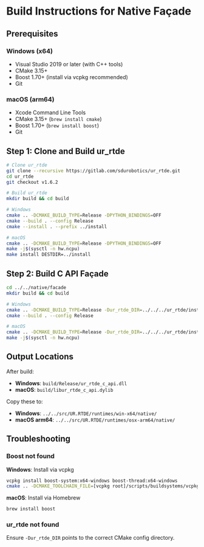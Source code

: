 # Build Instructions for Native Façade

## Prerequisites

### Windows (x64)
- Visual Studio 2019 or later (with C++ tools)
- CMake 3.15+
- Boost 1.70+ (install via vcpkg recommended)
- Git

### macOS (arm64)
- Xcode Command Line Tools
- CMake 3.15+ (`brew install cmake`)
- Boost 1.70+ (`brew install boost`)
- Git

## Step 1: Clone and Build ur_rtde

```bash
# Clone ur_rtde
git clone --recursive https://gitlab.com/sdurobotics/ur_rtde.git
cd ur_rtde
git checkout v1.6.2

# Build ur_rtde
mkdir build && cd build

# Windows
cmake .. -DCMAKE_BUILD_TYPE=Release -DPYTHON_BINDINGS=OFF
cmake --build . --config Release
cmake --install . --prefix ../install

# macOS
cmake .. -DCMAKE_BUILD_TYPE=Release -DPYTHON_BINDINGS=OFF
make -j$(sysctl -n hw.ncpu)
make install DESTDIR=../install
```

## Step 2: Build C API Façade

```bash
cd ../../native/facade
mkdir build && cd build

# Windows
cmake .. -DCMAKE_BUILD_TYPE=Release -Dur_rtde_DIR=../../../ur_rtde/install/lib/cmake/ur_rtde
cmake --build . --config Release

# macOS
cmake .. -DCMAKE_BUILD_TYPE=Release -Dur_rtde_DIR=../../../ur_rtde/install/lib/cmake/ur_rtde
make -j$(sysctl -n hw.ncpu)
```

## Output Locations

After build:
- **Windows**: `build/Release/ur_rtde_c_api.dll`
- **macOS**: `build/libur_rtde_c_api.dylib`

Copy these to:
- **Windows**: `../../src/UR.RTDE/runtimes/win-x64/native/`
- **macOS arm64**: `../../src/UR.RTDE/runtimes/osx-arm64/native/`

## Troubleshooting

### Boost not found
**Windows**: Install via vcpkg
```bash
vcpkg install boost-system:x64-windows boost-thread:x64-windows
cmake .. -DCMAKE_TOOLCHAIN_FILE=[vcpkg root]/scripts/buildsystems/vcpkg.cmake
```

**macOS**: Install via Homebrew
```bash
brew install boost
```

### ur_rtde not found
Ensure `-Dur_rtde_DIR` points to the correct CMake config directory.
